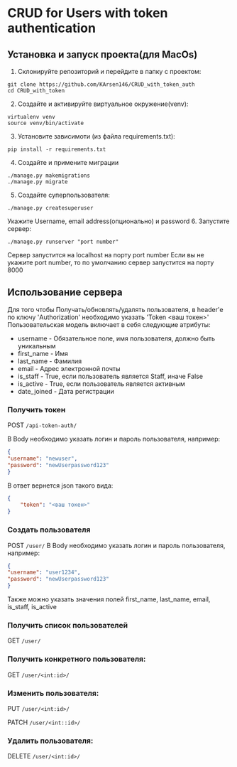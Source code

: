 # CRUD for Users with token authentication

## Установка и запуск проекта(для MacOs)

1. Склонируйте репозиторий и перейдите в папку с проектом:
```
git clone https://github.com/KArsen146/CRUD_with_token_auth
cd CRUD_with_token
```
2. Создайте и активируйте виртуальное окружение(venv):
```shell
virtualenv venv
source venv/bin/activate
```
3. Установите зависимоти (из файла requirements.txt):
```shell
pip install -r requirements.txt
```
4. Создайте и примените миграции
```shell
./manage.py makemigrations
./manage.py migrate
```
5. Создайте суперпользователя:
```shell
./manage.py createsuperuser
```
   Укажите Username, email address(опционально) и password
6. Запустите сервер:
```shell
./manage.py runserver "port number"
```
   Сервер запустится на localhost на порту port number
   Если вы не укажите port number, то по умолчанию сервер запустится на порту 8000

## Использование сервера
Для того чтобы Получать/обновлять/удалять пользователя, в header'e по ключу 'Authorization' необходимо указать 'Token <ваш токен>'
Пользовательская модель включает в себя следующие атрибуты:
+ username - Обязательное поле, имя пользователя, должно быть уникальным 
+ first_name - Имя 
+ last_name - Фамилия
+ email - Адрес электронной почты
+ is_staff - True, если пользователь является Staff, иначе False
+ is_active - True, если пользователь является активным
+ date_joined - Дата регистрации

### Получить токен
   POST ```/api-token-auth/```

   В Body необходимо указать логин и пароль пользователя, например:
   ```json
{
  "username": "newuser",
  "password": "newUserpassword123"
}
```
   В ответ вернется json такого вида:
```json
{
    "token": "<ваш токен>"
}
```
   
### Создать пользователя
POST ```/user/```
   В Body необходимо указать логин и пароль пользователя, например:
   ```json
{
  "username": "user1234",
  "password": "newUserpassword123"
}
```
   Также можно указать значения полей first_name, last_name, email, is_staff, is_active

### Получить список пользователей
GET ```/user/```

### Получить конкретного пользователя:
GET ```/user/<int:id>/```

### Изменить пользователя:
PUT ```/user/<int:id>/``` 


PATCH ```/user/<int::id>/```


### Удалить пользователя:
DELETE ```/user/<int:id>/```


